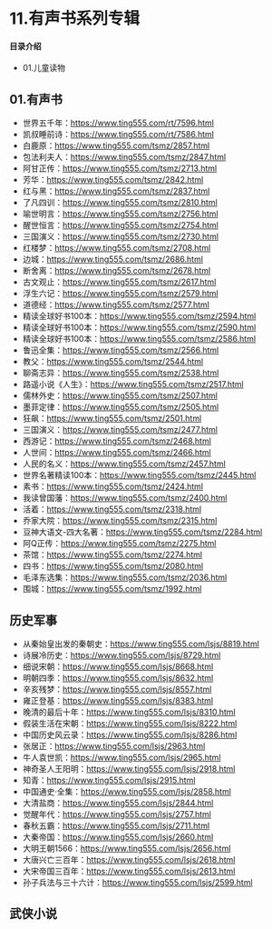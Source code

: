 # 11.有声书系列专辑
#### 目录介绍
- 01.儿童读物




## 01.有声书

- 世界五千年：https://www.ting555.com/rt/7596.html
- 凯叔睡前诗：https://www.ting555.com/rt/7586.html
- 白鹿原：https://www.ting555.com/tsmz/2857.html
- 包法利夫人：https://www.ting555.com/tsmz/2847.html
- 阿甘正传：https://www.ting555.com/tsmz/2713.html
- 芳华：https://www.ting555.com/tsmz/2842.html
- 红与黑：https://www.ting555.com/tsmz/2837.html
- 了凡四训：https://www.ting555.com/tsmz/2810.html
- 喻世明言：https://www.ting555.com/tsmz/2756.html
- 醒世恒言：https://www.ting555.com/tsmz/2754.html
- 三国演义：https://www.ting555.com/tsmz/2730.html
- 红楼梦：https://www.ting555.com/tsmz/2708.html
- 边城：https://www.ting555.com/tsmz/2686.html
- 断舍离：https://www.ting555.com/tsmz/2678.html
- 古文观止：https://www.ting555.com/tsmz/2617.html
- 浮生六记：https://www.ting555.com/tsmz/2579.html
- 道德经：https://www.ting555.com/tsmz/2577.html
- 精读全球好书100本：https://www.ting555.com/tsmz/2594.html
- 精读全球好书100本：https://www.ting555.com/tsmz/2590.html
- 精读全球好书100本：https://www.ting555.com/tsmz/2586.html
- 鲁迅全集：https://www.ting555.com/tsmz/2566.html
- 教父：https://www.ting555.com/tsmz/2544.html
- 聊斋志异：https://www.ting555.com/tsmz/2538.html
- 路遥小说《人生》：https://www.ting555.com/tsmz/2517.html
- 儒林外史：https://www.ting555.com/tsmz/2507.html
- 墨菲定律：https://www.ting555.com/tsmz/2505.html
- 狂飙：https://www.ting555.com/tsmz/2501.html
- 三国演义：https://www.ting555.com/tsmz/2477.html
- 西游记：https://www.ting555.com/tsmz/2468.html
- 人世间：https://www.ting555.com/tsmz/2466.html
- 人民的名义：https://www.ting555.com/tsmz/2457.html
- 世界名著精读100本：https://www.ting555.com/tsmz/2445.html
- 素书：https://www.ting555.com/tsmz/2424.html
- 我读曾国藩：https://www.ting555.com/tsmz/2400.html
- 活着：https://www.ting555.com/tsmz/2318.html
- 乔家大院：https://www.ting555.com/tsmz/2315.html
- 豆神大语文-四大名著：https://www.ting555.com/tsmz/2284.html
- 阿Q正传：https://www.ting555.com/tsmz/2275.html
- 茶馆：https://www.ting555.com/tsmz/2274.html
- 四书：https://www.ting555.com/tsmz/2080.html
- 毛泽东选集：https://www.ting555.com/tsmz/2036.html
- 围城：https://www.ting555.com/tsmz/1992.html



## 历史军事

- 从秦始皇出发的秦朝史：https://www.ting555.com/lsjs/8819.html
- 诗展冷历史：https://www.ting555.com/lsjs/8729.html
- 细说宋朝：https://www.ting555.com/lsjs/8668.html
- 明朝四季：https://www.ting555.com/lsjs/8632.html
- 辛亥残梦：https://www.ting555.com/lsjs/8557.html
- 雍正登基：https://www.ting555.com/lsjs/8383.html
- 晚清的最后十年：https://www.ting555.com/lsjs/8310.html
- 假装生活在宋朝：https://www.ting555.com/lsjs/8222.html
- 中国历史风云录：https://www.ting555.com/lsjs/8286.html
- 张居正：https://www.ting555.com/lsjs/2963.html
- 牛人袁世凯：https://www.ting555.com/lsjs/2965.html
- 神奇圣人王阳明：https://www.ting555.com/lsjs/2918.html
- 知青：https://www.ting555.com/lsjs/2915.html
- 中国通史·全集：https://www.ting555.com/lsjs/2858.html
- 大清盐商：https://www.ting555.com/lsjs/2844.html
- 觉醒年代：https://www.ting555.com/lsjs/2757.html
- 春秋五霸：https://www.ting555.com/lsjs/2711.html
- 大秦帝国：https://www.ting555.com/lsjs/2660.html
- 大明王朝1566：https://www.ting555.com/lsjs/2656.html
- 大唐兴亡三百年：https://www.ting555.com/lsjs/2618.html
- 大宋帝国三百年：https://www.ting555.com/lsjs/2613.html
- 孙子兵法与三十六计：https://www.ting555.com/lsjs/2599.html


## 武侠小说



